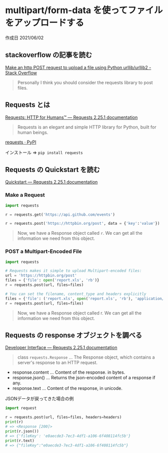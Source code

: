 # multipart/form-data を使ってファイルをアップロードする

作成日 2021/06/02

## stackoverflow の記事を読む

[Make an http POST request to upload a file using Python urllib/urllib2 \- Stack Overflow](https://stackoverflow.com/questions/27050399/make-an-http-post-request-to-upload-a-file-using-python-urllib-urllib2)

> Personally I think you should consider the requests library to post files.

## Requests とは

[Requests: HTTP for Humans™ — Requests 2\.25\.1 documentation](https://docs.python-requests.org/en/master/)

> Requests is an elegant and simple HTTP library for Python, built for human beings.

[requests · PyPI](https://pypi.org/project/requests/)

インストール => `pip install requests`

## Requests の Quickstart を読む

[Quickstart — Requests 2\.25\.1 documentation](https://docs.python-requests.org/en/latest/user/quickstart/)

### Make a Request

```python
import requests

r = requests.get('https://api.github.com/events')

r = requests.post('https://httpbin.org/post', data = {'key':'value'})
```

> Now, we have a Response object called `r`. We can get all the information we need from this object.

### POST a Multipart-Encoded File

```python
import requests

# Requests makes it simple to upload Multipart-encoded files:
url = 'https://httpbin.org/post'
files = {'file': open('report.xls', 'rb')} 
r = requests.post(url, files=files)

# You can set the filename, content_type and headers explicitly
files = {'file': ('report.xls', open('report.xls', 'rb'), 'application/vnd.ms-excel', {'Expires': '0'})}
r = requests.post(url, files=files)
```

> Now, we have a Response object called r. We can get all the information we need from this object.

## Requests の response オブジェクトを調べる

[Developer Interface — Requests 2\.25\.1 documentation](https://docs.python-requests.org/en/latest/api/)

> class `requests.Response` ... The Response object, which contains a server's response to an HTTP request.

- response.content ... Content of the response. in bytes.
- response.json() ... Returns the json-encoded content of a response if any.
- response.text ... Content of the response, in unicode.

JSONデータが戻ってきた場合の例

```python
import request

r = requests.post(url, files=files, headers=headers)
print(r)
# => <Response [200]>
print(r.json())
# => {'fileKey': 'e0aecde3-7ec3-4df1-a106-6f408114fc5b'}
print(r.text)
# => {"fileKey":"e0aecde3-7ec3-4df1-a106-6f408114fc5b"}
```
